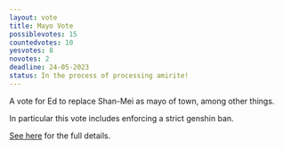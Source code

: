 ```yaml
---
layout: vote
title: Mayo Vote
possiblevotes: 15
countedvotes: 10
yesvotes: 8
novotes: 2
deadline: 24-05-2023
status: In the process of processing amirite!
---
```


A vote for Ed to replace Shan-Mei as mayo of town, among other things.

In particular this vote includes enforcing a strict genshin ban.

[See here](https://edsobsidiannotes.netlify.app/21-05-2023-Competency-in-a-democracy) for the full details.
